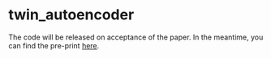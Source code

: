 # twin_autoencoder

The code will be released on acceptance of the paper. In the meantime, you can find the pre-print <a href="https://arxiv.org/abs/2104.03619">here</a>.
